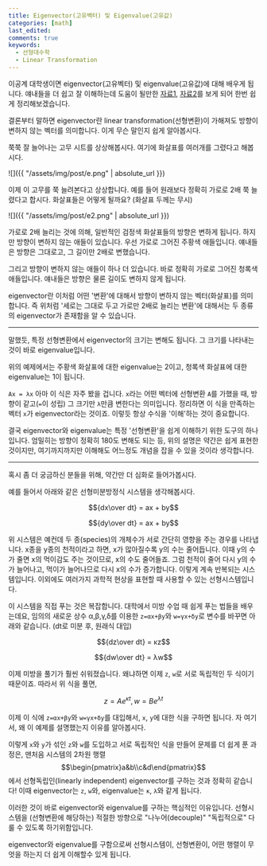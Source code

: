 ```yaml
---
title: Eigenvector(고유벡터) 및 Eigenvalue(고유값)
categories: [math]
last_edited: 
comments: true
keywords:
  - 선형대수학
  - Linear Transformation
---
```


이공계 대학생이면 eigenvector(고유벡터) 및 eigenvalue(고유값)에 대해 배우게 됩니다. 얘내들을 더 쉽고 잘 이해하는데 도움이 될만한 [자료1](https://qr.ae/TWXgKy), [자료2](https://math.stackexchange.com/questions/23312/what-is-the-importance-of-eigenvalues-eigenvectors)를 보게 되어 한번 쉽게 정리해보겠습니다.

결론부터 말하면 eigenvector란 linear transformation(선형변환)이 가해져도 방향이 변하지 않는 벡터를 의미합니다. 이게 무슨 말인지 쉽게 알아봅시다.

쭉쭉 잘 늘어나는 고무 시트를 상상해봅시다. 여기에 화살표를 여러개를 그렸다고 해봅시다.

![]({{ "/assets/img/post/e.png" | absolute_url }})  

이제 이 고무를 쭉 늘려본다고 상상합니다. 예를 들어 원래보다 정확히 가로로 2배 쭉 늘렸다고 합시다. 화살표들은 어떻게 될까요? (화살표 두께는 무시)

![]({{ "/assets/img/post/e2.png" | absolute_url }})  

가로로 2배 늘리는 것에 의해, 일반적인 검정색 화살표들의 방향은 변하게 됩니다. 하지만 방향이 변하지 않는 애들이 있습니다. 우선 가로로 그어진 주황색 애들입니다. 얘내들은 방향은 그대로고, 그 길이만 2배로 변했습니다. 

그리고 방향이 변하지 않는 애들이 하나 더 있습니다. 바로 정확히 가로로 그어진 청록색 애들입니다. 얘내들은 방향은 물론 길이도 변하지 않게 됩니다.

eigenvector란 이처럼 어떤 '변환'에 대해서 방향이 변하지 않는 벡터(화살표)를 의미합니다. 즉 위처럼 '세로는 그대로 두고 가로만 2배로 늘리는 변환'에 대해서는 두 종류의 eigenvector가 존재함을 알 수 있습니다.

---

말했듯, 특정 선형변환에서 eigenvector의 크기는 변해도 됩니다. 그 크기를 나타내는 것이 바로 eigenvalue입니다. 

위의 예제에서는 주황색 화살표에 대한 eigenvalue는 2이고, 청록색 화살표에 대한 eigenvalue는 1이 됩니다.

`Ax = λx` 아마 이 식은 자주 봤을 겁니다. `x`라는 어떤 벡터에 선형변환 `A`를 가했을 때, 방향이 같고(`=`이 성립) 그 크기만 `λ`만큼 변한다는 의미입니다. 정리하면 이 식을 만족하는 벡터 `x`가 eigenvector라는 것이죠. 이렇듯 항상 수식을 '이해'하는 것이 중요합니다.

결국 eigenvector와 eigenvalue는 특정 '선형변환'을 쉽게 이해하기 위한 도구의 하나입니다. 엄밀히는 방향이 정확히 180도 변해도 되는 등, 위의 설명은 약간은 쉽게 표현한 것이지만, 여기까지까지만 이해해도 어느정도 개념을 잡을 수 있을 것이라 생각합니다.

--- 

혹시 좀 더 궁금하신 분들을 위해, 약간만 더 심화로 들어가봅시다.

예를 들어서 아래와 같은 선형미분방정식 시스템을 생각해봅시다.

$${dx\over dt} = ax + by$$

$${dy\over dt} = ax + by$$

위 시스템은 예컨데 두 종(species)의 개체수가 서로 간단히 영향을 주는 경우를 나타냅니다. x종을 y종의 천적이라고 하면, x가 많아질수록 y의 수는 줄어듭니다. 이때 y의 수가 줄면 x의 먹이감도 주는 것이므로, x의 수도 줄어들죠. 그럼 천적이 줄어 다시 y의 수가 늘어나고, 먹이가 늘어나므로 다시 x의 수가 증가합니다. 이렇게 계속 반복되는 시스템입니다. 이외에도 여러가지 과학적 현상을 표현할 때 사용할 수 있는 선형시스템입니다.

이 시스템을 직접 푸는 것은 복잡합니다. 대학에서 미방 수업 때 쉽게 푸는 법들을 배우는데요, 임의의 새로운 상수 α,β,γ,δ를 이용한 `z=αx+βy`와 `w=γx+δy`로 변수를 바꾸면 아래와 같습니다. (dt로 미분 후, 원래식 대입)

$${dz\over dt} = κz$$

$${dw\over dt} = λw$$

이제 미방을 풀기가 훨씬 쉬워졌습니다. 왜냐하면 이제 `z`, `w`로 서로 독립적인 두 식이기 때문이죠. 따라서 위 식을 풀면,

$$ z=Ae^{\kappa t},w=Be^{\lambda t}  $$

이제 이 식에 `z=αx+βy`와 `w=γx+δy`를 대입해서, `x`, `y`에 대한 식을 구하면 됩니다. 자 여기서, 왜 이 예제를 설명했는지 이유를 알아봅시다.

이렇게 `x`와 `y`가 섞인 `z`와 `w`를 도입하고 서로 독립적인 식을 만들어 문제를 더 쉽게 푼 과정은, 맨처음 시스템의 2차원 행렬 $$\begin{pmatrix}a&b\\c&d\end{pmatrix}$$에서 선형독립인(linearly independent) eigenvector를 구하는 것과 정확히 같습니다! 이때 eigenvector는 `z`, `w`와, eigenvalue는 `κ`, `λ`와 같게 됩니다. 

이러한 것이 바로 eigenvector와 eigenvalue를 구하는 핵심적인 이유입니다. 선형시스템을 (선형변환에 해당하는) 적절한 방향으로 "나누어(decouple)" "독립적으로" 다룰 수 있도록 하기위함입니다.

eigenvector와 eigenvalue를 구함으로써 선형시스템이, 선형변환이, 어떤 행렬이 무엇을 하는지 더 쉽게 이해할수 있게 됩니다. 







